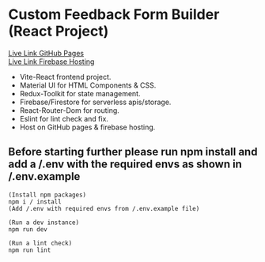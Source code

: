 # Custom Feedback Form Builder (React Project)

[Live Link GitHub Pages](https://rajatrjsharma.github.io/custom-feedback-form-builder/)  
[Live Link Firebase Hosting](https://custom-form-96e8b.web.app)

- Vite-React frontend project.
- Material UI for HTML Components & CSS.
- Redux-Toolkit for state management.
- Firebase/Firestore for serverless apis/storage.
- React-Router-Dom for routing.
- Eslint for lint check and fix.
- Host on GitHub pages & firebase hosting.

## Before starting further please run npm install and add a /.env with the required envs as shown in /.env.example

    (Install npm packages)
    npm i / install
    (Add /.env with required envs from /.env.example file)

    (Run a dev instance)
    npm run dev

    (Run a lint check)
    npm run lint
